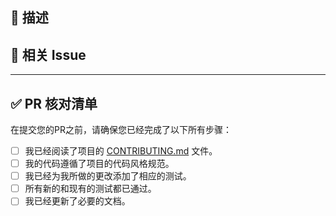 ## 📝 描述

## 🔗 相关 Issue

---

## ✅ PR 核对清单

在提交您的PR之前，请确保您已经完成了以下所有步骤：

- [ ] 我已经阅读了项目的 [CONTRIBUTING.md](CONTRIBUTING.md) 文件。
- [ ] 我的代码遵循了项目的代码风格规范。
- [ ] 我已经为我所做的更改添加了相应的测试。
- [ ] 所有新的和现有的测试都已通过。
- [ ] 我已经更新了必要的文档。
